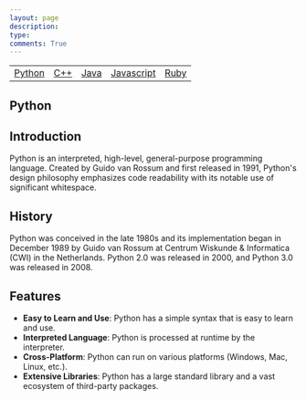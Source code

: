 ```yaml
---
layout: page
description: 
type: 
comments: True
---
```


<table>
<tbody>
    <td> 
    <a href="/grouprepo_2025/navigation/Python">Python</a>
     </td>
     <td> 
    <a href="/grouprepo_2025/navigation/C++">C++</a>
     </td>
     <td> 
    <a href="/grouprepo_2025/navigation/Java">Java</a>
     </td>
     <td> 
    <a href="/grouprepo_2025/navigation/Javascript">Javascript</a>
     </td>
      <td> 
    <a href="/grouprepo_2025/navigation/Ruby">Ruby</a>
     </td>
     </tbody>
</table>

## Python
## Introduction
Python is an interpreted, high-level, general-purpose programming language. Created by Guido van Rossum and first released in 1991, Python's design philosophy emphasizes code readability with its notable use of significant whitespace.

## History
Python was conceived in the late 1980s and its implementation began in December 1989 by Guido van Rossum at Centrum Wiskunde & Informatica (CWI) in the Netherlands. Python 2.0 was released in 2000, and Python 3.0 was released in 2008.

## Features
- **Easy to Learn and Use**: Python has a simple syntax that is easy to learn and use.
- **Interpreted Language**: Python is processed at runtime by the interpreter.
- **Cross-Platform**: Python can run on various platforms (Windows, Mac, Linux, etc.).
- **Extensive Libraries**: Python has a large standard library and a vast ecosystem of third-party packages.